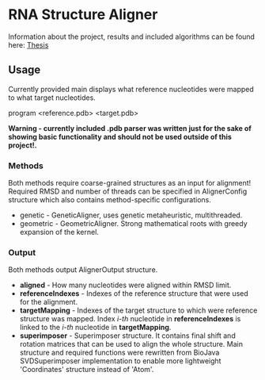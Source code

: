 # RNA Structure Aligner

Information about the project, results and included algorithms can be found here: [Thesis](https://drive.google.com/open?id=17tl4rKGbjy284WpHZ5hWgyhpB6T08-vA)


## Usage
Currently provided main displays what reference nucleotides were mapped to what target nucleotides.

program <method> <reference.pdb> <target.pdb>

**Warning - currently included .pdb parser was written just for the sake of showing basic functionality and should not be used  outside of this project!.**

### Methods
Both methods require coarse-grained structures as an input for alignment!
Required RMSD and number of threads can be specified in AlignerConfig structure which also contains method-specific configurations.

- genetic - GeneticAligner, uses genetic metaheuristic, multithreaded. 
- geometric - GeometricAligner. Strong mathematical roots with greedy expansion of the kernel.

### Output 
Both methods output AlignerOutput structure.

- **aligned** - How many nucleotides were aligned within RMSD limit.
- **referenceIndexes** - Indexes of the reference structure that were used for the alignment.
- **targetMapping** - Indexes of the target structure to which were reference structure was mapped. Index *i-th* nucleotide in **referenceIndexes** is linked to the *i-th* nucleotide in **targetMapping**.
- **superimposer** - Superimposer structure. It contains final shift and rotation matrices that can be used to align the whole structure. Main structure and required functions were rewritten from BioJava SVDSuperimposer implementation to enable more lightweight 'Coordinates' structure instead of 'Atom'.
